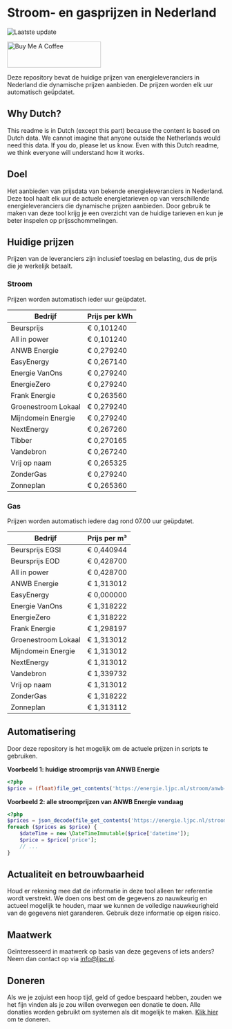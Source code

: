 # Stroom- en gasprijzen in Nederland

![Laatste update](https://img.shields.io/badge/laatste%20update-2025--02--27%2002%3A00%20CET-brightgreen)

<a href="https://www.buymeacoffee.com/Lars-" target="_blank"><img src="https://cdn.buymeacoffee.com/buttons/v2/default-orange.png" alt="Buy Me A Coffee" height="60" style="height: 60px !important;width: 217px !important;" ></a>

Deze repository bevat de huidige prijzen van energieleveranciers in Nederland die dynamische prijzen aanbieden. De prijzen worden elk uur automatisch geüpdatet.

## Why Dutch?

This readme is in Dutch (except this part) because the content is based on Dutch data. We cannot imagine that anyone outside the Netherlands would need this data. If you do, please let us know. Even with this Dutch readme, we think
everyone will understand how it works.

## Doel

Het aanbieden van prijsdata van bekende energieleveranciers in Nederland. Deze tool haalt elk uur de actuele energietarieven op van verschillende energieleveranciers die dynamische prijzen aanbieden. Door gebruik te maken van deze tool
krijg je een overzicht van de huidige tarieven en kun je beter inspelen op prijsschommelingen.

## Huidige prijzen

Prijzen van de leveranciers zijn inclusief toeslag en belasting, dus de prijs die je werkelijk betaalt.

### Stroom

Prijzen worden automatisch ieder uur geüpdatet.

 Bedrijf | Prijs per kWh 
---------|---------------
Beursprijs | € 0,101240
All in power | € 0,101240
ANWB Energie | € 0,279240
EasyEnergy | € 0,267140
Energie VanOns | € 0,279240
EnergieZero | € 0,279240
Frank Energie | € 0,263560
Groenestroom Lokaal | € 0,279240
Mijndomein Energie | € 0,279240
NextEnergy | € 0,267260
Tibber | € 0,270165
Vandebron | € 0,267240
Vrij op naam | € 0,265325
ZonderGas | € 0,279240
Zonneplan | € 0,265360


### Gas

Prijzen worden automatisch iedere dag rond 07.00 uur geüpdatet.

 Bedrijf | Prijs per m³ 
---------|--------------
Beursprijs EGSI | € 0,440944
Beursprijs EOD | € 0,428700
All in power | € 0,428700
ANWB Energie | € 1,313012
EasyEnergy | € 0,000000
Energie VanOns | € 1,318222
EnergieZero | € 1,318222
Frank Energie | € 1,298197
Groenestroom Lokaal | € 1,313012
Mijndomein Energie | € 1,313012
NextEnergy | € 1,313012
Vandebron | € 1,339732
Vrij op naam | € 1,313012
ZonderGas | € 1,318222
Zonneplan | € 1,313112


## Automatisering

Door deze repository is het mogelijk om de actuele prijzen in scripts te gebruiken.

**Voorbeeld 1: huidige stroomprijs van ANWB Energie**

```php
<?php
$price = (float)file_get_contents('https://energie.ljpc.nl/stroom/anwb-energie-nu.txt');

```

**Voorbeeld 2: alle stroomprijzen van ANWB Energie vandaag**

```php
<?php
$prices = json_decode(file_get_contents('https://energie.ljpc.nl/stroom/all-in-power-vandaag.json'),true);
foreach ($prices as $price) {
    $dateTime = new \DateTimeImmutable($price['datetime']);
    $price = $price['price'];
    // ...
}
```

## Actualiteit en betrouwbaarheid

Houd er rekening mee dat de informatie in deze tool alleen ter referentie wordt verstrekt. We doen ons best om de gegevens zo nauwkeurig en actueel mogelijk te houden, maar we kunnen de volledige nauwkeurigheid van de gegevens niet
garanderen. Gebruik deze informatie op eigen risico.

## Maatwerk

Geïnteresseerd in maatwerk op basis van deze gegevens of iets anders? Neem dan contact op
via [info@ljpc.nl](mailto:info@ljpc.nl?subject=Energie%20prijzen).

## Doneren

Als we je zojuist een hoop tijd, geld of gedoe bespaard hebben, zouden we het fijn vinden als je zou willen overwegen een
donatie te doen. Alle donaties worden gebruikt om systemen als dit mogelijk te
maken. [Klik hier](https://www.buymeacoffee.com/Lars-) om te doneren.
